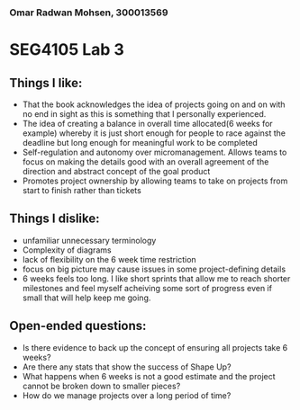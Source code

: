 ### Omar Radwan Mohsen, 300013569
# SEG4105 Lab 3

## Things I like:
- That the book acknowledges the idea of projects going on and on with no end in sight as this is something that I personally experienced.
- The idea of creating a balance in overall time allocated(6 weeks for example) whereby it is just short enough for people to race against the deadline but long enough for meaningful work to be completed
- Self-regulation and autonomy over micromanagement. Allows teams to focus on making the details good with an overall agreement of the direction and abstract concept of the goal product
- Promotes project ownership by allowing teams to take on projects from start to finish rather than tickets

## Things I dislike:
- unfamiliar unnecessary terminology
- Complexity of diagrams
- lack of flexibility on the 6 week time restriction
- focus on big picture may cause issues in some project-defining details
- 6 weeks feels too long. I like short sprints that allow me to reach shorter milestones and feel myself acheiving some sort of progress even if small that will help keep me going.

## Open-ended questions:
- Is there evidence to back up the concept of ensuring all projects take 6 weeks?
- Are there any stats that show the success of Shape Up?
- What happens when 6 weeks is not a good estimate and the project cannot be broken down to smaller pieces? 
- How do we manage projects over a long period of time?
